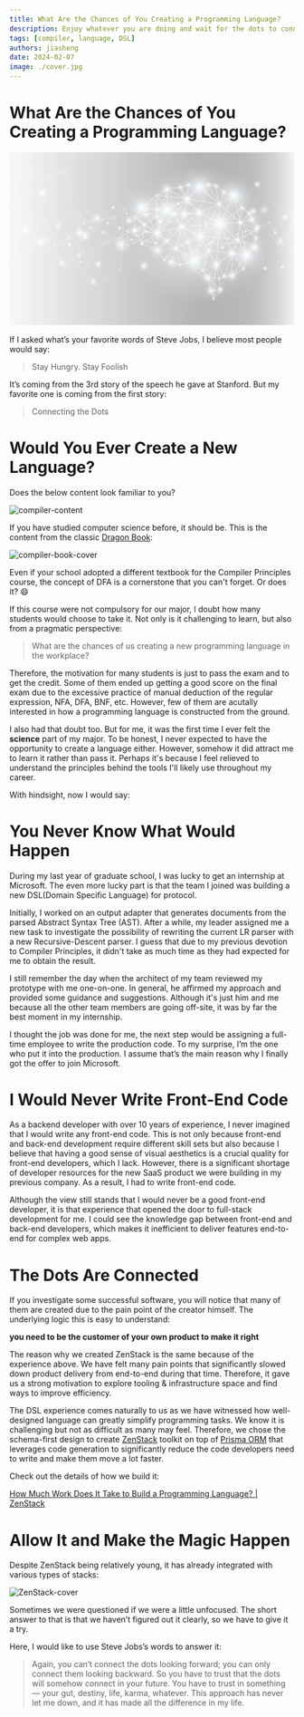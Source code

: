 ```yaml
---
title: What Are the Chances of You Creating a Programming Language?
description: Enjoy whatever you are doing and wait for the dots to connect
tags: [compiler, language, DSL]
authors: jiasheng
date: 2024-02-07
image: ./cover.jpg
---
```


# What Are the Chances of You Creating a Programming Language?
![Cover Image](cover.jpg)

If I asked what’s your favorite  words of Steve Jobs, I believe most people would say:

> Stay Hungry. Stay Foolish

It’s coming from the 3rd story of the speech he gave at Stanford.  But my favorite one is coming from the first story:

> Connecting the Dots

<!--truncate-->
# Would You Ever Create a New Language?

Does the below content look familiar to you?

![compiler-content](https://github.com/zenstackhq/zenstack/assets/16688722/7881350c-d579-4c2a-b7fa-d2768a4ca15a)

If you have studied computer science before, it should be. This is the content from the classic [Dragon Book](https://en.wikipedia.org/wiki/Compilers:_Principles,_Techniques,_and_Tools): 

![compiler-book-cover](https://github.com/zenstackhq/zenstack/assets/16688722/c0f57cd9-b0ad-4388-a7c3-8f7a94ac688f)

Even if your school adopted a different textbook for the Compiler Principles course, the concept of DFA is a cornerstone that you can't forget. Or does it? 😄

If this course were not compulsory for our major, I doubt how many students would choose to take it. Not only is it challenging to learn, but also from a pragmatic perspective:

> What are the chances of us creating a new programming language in the workplace?

Therefore, the motivation for many students is just to pass the exam and to get the credit. Some of them ended up getting a good score on the final exam due to the excessive practice of manual deduction of the regular expression, NFA, DFA, BNF, etc.  However, few of them are acutally interested in how a programming language is constructed from the ground.  

I also had that doubt too. But for me, it was the first time I ever felt the **science** part of my major.  To be honest, I never expected to have the opportunity to create a language either. However, somehow it did attract me to learn it rather than pass it. Perhaps it's because I feel relieved to understand the principles behind the tools I'll likely use throughout my career.

With hindsight, now I would say:

# You Never Know What Would Happen

During my last year of graduate school, I was lucky to get an internship at Microsoft.  The even more lucky part is that the team I joined was building a new DSL(Domain Specific Language) for protocol.  

Initially, I worked on an output adapter that generates documents from the parsed Abstract Syntax Tree (AST).  After a while, my leader assigned me a new task to investigate the possibility of rewriting the current LR parser with a new Recursive-Descent parser. I guess that due to my previous devotion to Compiler Principles, it didn't take as much time as they had expected for me to obtain the result.  

I still remember the day when the architect of my team reviewed my prototype with me one-on-one. In general, he affirmed my approach and provided some guidance and suggestions.  Although it's just him and me because all the other team members are going off-site, it was by far the best moment in my internship. 

I thought the job was done for me, the next step would be assigning a full-time employee to write the production code.  To my surprise,  I’m the one who put it into the production.  I assume that’s the main reason why I finally got the offer to join Microsoft. 

# I Would Never Write Front-End Code

As a backend developer with over 10 years of experience, I never imagined that I would write any front-end code. This is not only because front-end and back-end development require different skill sets but also because I believe that having a good sense of visual aesthetics is a crucial quality for front-end developers, which I lack.   However, there is a significant shortage of developer resources for the new SaaS product we were building in my previous company. As a result, I had to write front-end code. 

Although the view still stands that I would never be a good front-end developer, it is that experience that opened the door to full-stack development for me. I could see the knowledge gap between front-end and back-end developers, which makes it inefficient to deliver features end-to-end for complex web apps. 

# The Dots Are Connected

If you investigate some successful software, you will notice that many of them are created due to the pain point of the creator himself. The underlying logic this is easy to understand: 

**you need to be the customer of your own product to make it right**

The reason why we created ZenStack is the same because of the experience above.  We have felt many pain points that significantly slowed down product delivery from end-to-end during that time.  Therefore, it gave us a strong motivation to explore tooling & infrastructure space and find ways to improve efficiency. 

The DSL experience comes naturally to us as we have witnessed how well-designed language can greatly simplify programming tasks.  We know it is challenging but not as difficult as many may feel. Therefore, we chose the schema-first design to create [ZenStack](https://zenstack.dev/) toolkit on top of [Prisma ORM](https://www.prisma.io/) that leverages code generation to significantly reduce the code developers need to write and make them move a lot faster.

Check out the details of how we build it:

[How Much Work Does It Take to Build a Programming Language? | ZenStack](https://zenstack.dev/blog/build-language)

# Allow It and Make the Magic Happen

Despite ZenStack being relatively young, it has already integrated with various types of stacks:

![ZenStack-cover](https://github.com/zenstackhq/zenstack/assets/16688722/b2df2e5e-cdb1-4753-b144-04c3b85dfcb4)

Sometimes we were questioned if we were a little unfocused.  The short answer to that is that we haven’t figured out it clearly, so we have to give it a try.   

Here, I would like to use Steve Jobs’s words to answer it:

> Again, you can’t connect the dots looking forward; you can only connect them looking backward. So you have to trust that the dots will somehow connect in your future. You have to trust in something — your gut, destiny, life, karma, whatever. This approach has never let me down, and it has made all the difference in my life.